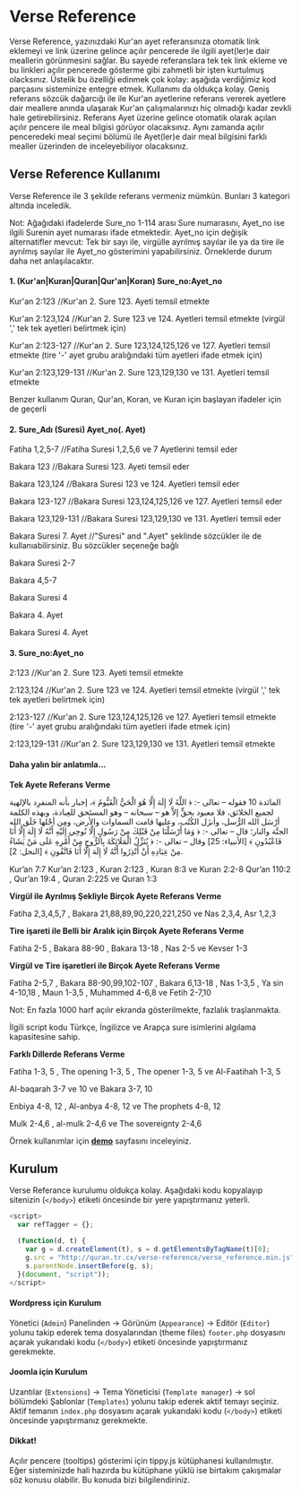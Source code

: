 # Verse Reference

Verse Reference, yazınızdaki Kur'an ayet referansınıza otomatik link eklemeyi ve link üzerine gelince
 açılır pencerede ile ilgili ayet(ler)e dair meallerin görünmesini sağlar. Bu sayede referanslara tek tek link ekleme ve
 bu linkleri açılır pencerede gösterme gibi zahmetli bir işten kurtulmuş olacksınız. 
 Üstelik bu özelliği edinmek çok kolay: aşağıda verdiğimiz kod parçasını sisteminize entegre etmek. Kullanımı da 
 oldukça kolay. Geniş referans sözcük dağarcığı ile ile Kur'an ayetlerine referans vererek ayetlere dair meallere 
 anında ulaşarak Kur'an çalışmalarınızı hiç olmadığı kadar zevkli hale getirebilirsiniz. Referans Ayet 
 üzerine gelince otomatik olarak açılan açılır pencere ile meal bilgisi görüyor olacaksınız.
 Aynı zamanda açılır penceredeki meal seçimi bölümü ile Ayet(ler)e dair meal bilgisini farklı mealler üzerinden de
  inceleyebiliyor olacaksınız.

## Verse Reference Kullanımı
Verse Reference ile 3 şekilde referans vermeniz mümkün. Bunları 3 kategori altında inceledik.

Not: Ağağıdaki ifadelerde Sure_no 1-114 arası Sure numarasını, Ayet_no ise ilgili Surenin ayet numarası 
ifade etmektedir. Ayet_no için değişik alternatifler mevcut: Tek bir sayı ile, virgülle ayrılmış sayılar ile
ya da tire ile ayrılmış sayılar ile Ayet_no gösterimini yapabilirsiniz. Örneklerde durum daha net anlaşılacaktır.

#### 1.  (Kur'an|Kuran|Quran|Qur'an|Koran) Sure_no:Ayet_no

Kur'an 2:123          //Kur'an 2. Sure 123. Ayeti temsil etmekte

Kur'an 2:123,124      //Kur'an 2. Sure 123 ve 124. Ayetleri temsil etmekte (virgül ',' tek tek ayetleri belirtmek için)

Kur'an 2:123-127      //Kur'an 2. Sure 123,124,125,126 ve 127. Ayetleri temsil etmekte (tire '-' ayet grubu aralığındaki tüm ayetleri ifade etmek için)

Kur'an 2:123,129-131  //Kur'an 2. Sure 123,129,130 ve 131. Ayetleri temsil etmekte

Benzer kullanım Quran, Qur'an, Koran, ve Kuran için başlayan ifadeler için de geçerli

#### 2.  Sure_Adı (Suresi) Ayet_no(. Ayet) 

Fatiha 1,2,5-7         //Fatiha Suresi 1,2,5,6 ve 7 Ayetlerini temsil eder

Bakara 123             //Bakara Suresi 123. Ayeti temsil eder 

Bakara 123,124         //Bakara Suresi 123 ve 124. Ayetleri temsil eder 

Bakara 123-127         //Bakara Suresi 123,124,125,126 ve 127. Ayetleri temsil eder 

Bakara 123,129-131     //Bakara Suresi 123,129,130 ve 131. Ayetleri temsil eder  

Bakara Suresi 7. Ayet  //"Suresi" and ".Ayet" şeklinde sözcükler ile de kullanıabilirsiniz. Bu sözcükler seçeneğe bağlı

Bakara Suresi 2-7

Bakara 4,5-7

Bakara Suresi 4

Bakara 4. Ayet

Bakara Suresi 4. Ayet

#### 3.  Sure_no:Ayet_no

2:123          //Kur'an 2. Sure 123. Ayeti temsil etmekte

2:123,124      //Kur'an 2. Sure 123 ve 124. Ayetleri temsil etmekte (virgül ',' tek tek ayetleri belirtmek için)

2:123-127      //Kur'an 2. Sure 123,124,125,126 ve 127. Ayetleri temsil etmekte (tire '-' ayet grubu aralığındaki tüm ayetleri ifade etmek için)

2:123,129-131  //Kur'an 2. Sure 123,129,130 ve 131. Ayetleri temsil etmekte

#### Daha yalın bir anlatımla...
**Tek Ayete Referans Verme**

المائدة 10
فقوله – تعالى -: ﴿ اللَّهُ لَا إِلَهَ إِلَّا هُوَ الْحَيُّ الْقَيُّومُ ﴾، إخبار بأنه المنفرِد بالإلهية لجميع الخلائق، فلا معبود بحقٍّ إلاَّ هو – سبحانه – وهو المستَحق للعِبادة، وبهذه الكلمة أرْسَل الله الرُّسل، وأنزَل الكُتُب، وعليها قامت
السماوات والأرض، ومِن أجْلها خَلَق الله الجنَّة والنار؛ قال – تعالى -: ﴿ وَمَا أَرْسَلْنَا مِنْ قَبْلِكَ مِنْ رَسُولٍ إِلَّا نُوحِي إِلَيْهِ أَنَّهُ لَا إِلَهَ إِلَّا أَنَا فَاعْبُدُونِ ﴾ [الأنبياء: 25] وقال – تعالى -: ﴿ يُنَزِّلُ الْمَلَائِكَةَ
بِالرُّوحِ مِنْ أَمْرِهِ عَلَى مَنْ يَشَاءُ مِنْ عِبَادِهِ أَنْ أَنْذِرُوا أَنَّهُ لَا إِلَهَ إِلَّا أَنَا فَاتَّقُونِ ﴾ [النحل: 2].
 

Kur’an 7:7 Kur’an 2:123 , Kuran 2:123 , Kuran 8:3 ve Kuran 2:2-8
Qur’an 110:2 , Qur’an 19:4 , Quran 2:225 ve Quran 1:3 


**Virgül ile Ayrılmış Şekliyle Birçok Ayete Referans Verme**

Fatiha 2,3,4,5,7 , Bakara 21,88,89,90,220,221,250 ve Nas 2,3,4, Asr 1,2,3

**Tire işareti ile Belli bir Aralık için Birçok Ayete Referans Verme**

Fatiha 2-5 , Bakara 88-90 , Bakara 13-18 , Nas 2-5 ve Kevser 1-3

**Virgül ve Tire işaretleri ile Birçok Ayete Referans Verme**

Fatiha 2-5,7 , Bakara 88-90,99,102-107 , Bakara 6,13-18 , Nas 1-3,5 , Ya sin 4-10,18 , Maun 1-3,5 , Muhammed 4-6,8 ve Fetih 2-7,10

Not: En fazla 1000 harf açılır ekranda gösterilmekte, fazlalık traşlanmakta.

İlgili script kodu Türkçe, İngilizce ve Arapça sure isimlerini algılama kapasitesine sahip.


**Farklı Dillerde Referans Verme**

Fatiha 1-3, 5 , The opening 1-3, 5 , The opener 1-3, 5 ve Al-Faatihah 1-3, 5

Al-baqarah 3-7 ve 10 ve Bakara 3-7, 10

Enbiya 4-8, 12 , Al-anbya 4-8, 12 ve The prophets 4-8, 12

Mulk 2-4,6 , al-mulk 2-4,6 ve The sovereignty 2-4,6


Örnek kullanımlar için [**demo**](http://quran.tr.cx/verse-reference/) sayfasını inceleyiniz.

## Kurulum

Verse Referance kurulumu oldukça kolay. Aşağıdaki kodu kopyalayıp sitenizin (`</body>`) etiketi öncesinde bir yere yapıştırmanız yeterli.

```js
<script>
  var refTagger = {};

  (function(d, t) {
    var g = d.createElement(t), s = d.getElementsByTagName(t)[0];
    g.src = "http://quran.tr.cx/verse-reference/verse_reference.min.js";
    s.parentNode.insertBefore(g, s);
  }(document, "script"));
</script>
```

#### Wordpress için Kurulum

Yönetici (`Admin`) Panelinden -> Görünüm (`Appearance`) -> Editör (`Editor`) yolunu takip ederek tema dosyalarından 
(theme files) `footer.php` dosyasını açarak yukarıdaki kodu (`</body>`) etiketi öncesinde yapıştırmanız gerekmekte.


#### Joomla için Kurulum

Uzantılar (`Extensions`) -> Tema Yöneticisi (`Template manager`) -> sol bölümdeki Şablonlar (`Templates`) yolunu takip ederek
aktif temayı seçiniz. Aktif temanın `index.php` dosyasını açarak yukarıdaki kodu (`</body>`) etiketi öncesinde yapıştırmanız gerekmekte.


#### Dikkat!
Açılır pencere (tooltips) gösterimi için tippy.js kütüphanesi kullanılmıştır. Eğer sisteminizde hali hazırda bu kütüphane yüklü ise 
birtakım çakışmalar söz konusu olabilir. Bu konuda bizi bilgilendiriniz.
